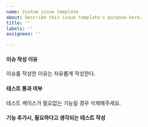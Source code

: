 ```yaml
---
name: Custom issue template
about: Describe this issue template's purpose here.
title: ''
labels: ''
assignees: ''

---
```


#### 이슈 작성 이유
이슈를 작성한 이유는 자유롭게 작성한다.

#### 테스트 통과 여부
테스트 케이스가 필요없는 기능일 경우 삭제해주세요.
 
#### 기능 추가시, 필요하다고 생각되는 테스트 작성
